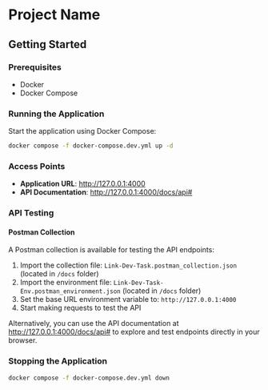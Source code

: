 # Project Name

## Getting Started

### Prerequisites
- Docker
- Docker Compose

### Running the Application

Start the application using Docker Compose:

```bash
docker compose -f docker-compose.dev.yml up -d
```

### Access Points

- **Application URL**: http://127.0.0.1:4000
- **API Documentation**: http://127.0.0.1:4000/docs/api#

### API Testing

#### Postman Collection

A Postman collection is available for testing the API endpoints:

1. Import the collection file: `Link-Dev-Task.postman_collection.json` (located in `/docs` folder)
2. Import the environment file: `Link-Dev-Task-Env.postman_environment.json` (located in `/docs` folder)
3. Set the base URL environment variable to: `http://127.0.0.1:4000`
4. Start making requests to test the API

Alternatively, you can use the API documentation at http://127.0.0.1:4000/docs/api# to explore and test endpoints directly in your browser.

### Stopping the Application

```bash
docker compose -f docker-compose.dev.yml down
```